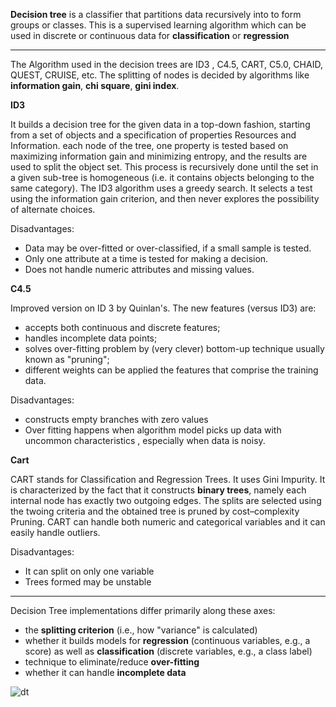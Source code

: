 **Decision tree** is a classifier that partitions data recursively into to form groups or classes. 
This is a supervised learning algorithm which can be used in discrete or continuous data for __classification__ or __regression__

--------------------

The Algorithm used in the decision trees are ID3 , C4.5, CART, C5.0, CHAID, QUEST, CRUISE, etc. The splitting of nodes is decided by algorithms like __information gain__, __chi square__, __gini index__.

**ID3**

It builds a decision tree for the given data in a top-down fashion, starting from a set of objects and a specification of properties Resources and Information. each node of the tree, one property is tested based on maximizing information gain and minimizing entropy, and the results are used to split the object set. This process is recursively done until the set in a given sub-tree is homogeneous (i.e. it contains objects belonging to the same category). The ID3 algorithm uses a greedy search. It selects a test using the information gain criterion, and then never explores the possibility of alternate choices.

Disadvantages:

- Data may be over-fitted or over-classified, if a small sample is tested.
- Only one attribute at a time is tested for making a decision.
- Does not handle numeric attributes and missing values.

**C4.5**

Improved version on ID 3 by Quinlan's. The new features (versus ID3) are: 

- accepts both continuous and discrete features; 
- handles incomplete data points; 
- solves over-fitting problem by (very clever) bottom-up technique usually known as "pruning"; 
- different weights can be applied the features that comprise the training data.

Disadvantages:

- constructs empty branches with zero values
- Over fitting happens when algorithm model picks up data with uncommon characteristics , especially when data is noisy.

**Cart**

CART stands for Classification and Regression Trees. It uses Gini Impurity. It is characterized by the fact that it constructs **binary trees**, namely each internal node has exactly two outgoing edges. The splits are selected using the twoing criteria and the obtained tree is pruned by cost–complexity Pruning. CART can handle both numeric and categorical variables and it can easily handle outliers.

Disadvantages:

- It can split on only one variable
- Trees formed may be unstable

---------

Decision Tree implementations differ primarily along these axes:

- the **splitting criterion** (i.e., how "variance" is calculated)
- whether it builds models for **regression** (continuous variables, e.g., a score) as well as **classification** (discrete variables, e.g., a class label)
- technique to eliminate/reduce **over-fitting**
- whether it can handle **incomplete data**

![dt](https://user-images.githubusercontent.com/1590890/46903313-c1eb2780-cf05-11e8-9889-83923c339656.jpeg)
